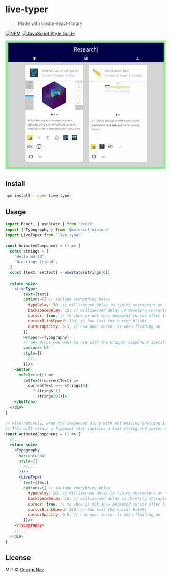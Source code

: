 # live-typer

> Made with create-react-library

[![NPM](https://img.shields.io/npm/v/live-typer.svg)](https://www.npmjs.com/package/live-typer) [![JavaScript Style Guide](https://img.shields.io/badge/code_style-standard-brightgreen.svg)](https://standardjs.com)

![Alt Text](./example.gif)

## Install

```bash
npm install --save live-typer
```

## Usage

```jsx
import React, { useState } from 'react'
import { Typography } from '@material-ui/core'
import LiveTyper from 'live-typer'

const AnimatedComponent = () => {
  const strings = [
    "Hello world",
    "Greatings friend",
  ]
  const [text, setText] = useState(strings[0])

  return <div>
    <LiveTyper
        text={text}
        options={{ // include everything below
          typeDelay: 50, // millisecond delay in typing characters on text prop change
          backspaceDelay: 15, // millisecond delay in deleting characters on text prop change
          cursor: true, // to show or not show animated cursor after last character
          cursorBlinkSpeed: 250, // how fast the cursor blinks
          cursorOpacity: 0.5, // how opac cursor is when flashing on
        }}
        wrapper={Typography}
        // any props you want to use with the wrapper component specified above
        variant='h4'
        style={{
          //...
        }}/>
    <button
      onSelect={() =>
        setText((currentText) =>
          currentText === strings[0]
            ? strings[1]
            : strings[0])}>
    </button>
  </div>
}

// Alternatively, wrap the component along with not passing anything into the wrapper prop.
// This will return a fragment that contains a text string and cursor span element
const AnimatedComponent = () => {
  //...
  return <div>
    <Typography
      variant='h4'
      style={{
        //...
      }}/>
      <LiveTyper
        text={text}
        options={{ // include everything below
          typeDelay: 50, // millisecond delay in typing characters on text prop change
          backspaceDelay: 15, // millisecond delay in deleting characters on text prop change
          cursor: true, // to show or not show animated cursor after last character
          cursorBlinkSpeed: 250, // how fast the cursor blinks
          cursorOpacity: 0.5, // how opac cursor is when flashing on
        }}/>
    </Typography>
    //...
  </div>
}
```

## License

MIT © [GeorgeNav](https://github.com/GeorgeNav)
